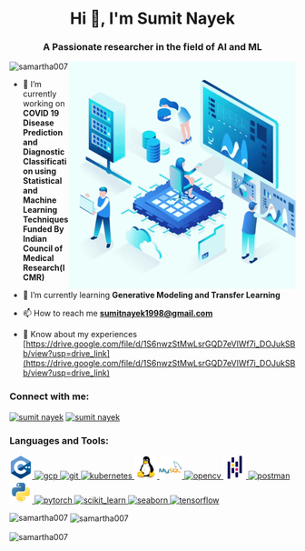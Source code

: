<h1 align="center">Hi 👋, I'm Sumit Nayek</h1>
<h3 align="center">A Passionate researcher in the field of AI and ML</h3>
<img align="right" alt="Data Analysis" width="400" src="https://github.com/Sumit-Nayek/Sumit-Nayek/blob/main/final%20page%20animation.gif">
<p align="left"> <img src="https://komarev.com/ghpvc/?username=samartha007&label=Profile%20views&color=0e75b6&style=flat" alt="samartha007" /> </p>

- 🔭 I’m currently working on **COVID 19 Disease Prediction and Diagnostic Classification using Statistical and Machine Learning Techniques Funded By Indian Council of Medical Research(ICMR)**

- 🌱 I’m currently learning **Generative Modeling and Transfer Learning**

- 📫 How to reach me **sumitnayek1998@gmail.com**

- 📄 Know about my experiences [https://drive.google.com/file/d/1S6nwzStMwLsrGQD7eVlWf7i_DOJukSBb/view?usp=drive_link](https://drive.google.com/file/d/1S6nwzStMwLsrGQD7eVlWf7i_DOJukSBb/view?usp=drive_link)

<h3 align="left">Connect with me:</h3>
<p align="left">
<a href="https://linkedin.com/in/sumit nayek" target="blank"><img align="center" src="https://raw.githubusercontent.com/rahuldkjain/github-profile-readme-generator/master/src/images/icons/Social/linked-in-alt.svg" alt="sumit nayek" height="30" width="40" /></a>
<a href="https://kaggle.com/sumit nayek" target="blank"><img align="center" src="https://raw.githubusercontent.com/rahuldkjain/github-profile-readme-generator/master/src/images/icons/Social/kaggle.svg" alt="sumit nayek" height="30" width="40" /></a>
</p>

<h3 align="left">Languages and Tools:</h3>
<p align="left"> <a href="https://www.w3schools.com/cpp/" target="_blank" rel="noreferrer"> <img src="https://raw.githubusercontent.com/devicons/devicon/master/icons/cplusplus/cplusplus-original.svg" alt="cplusplus" width="40" height="40"/> </a> <a href="https://cloud.google.com" target="_blank" rel="noreferrer"> <img src="https://www.vectorlogo.zone/logos/google_cloud/google_cloud-icon.svg" alt="gcp" width="40" height="40"/> </a> <a href="https://git-scm.com/" target="_blank" rel="noreferrer"> <img src="https://www.vectorlogo.zone/logos/git-scm/git-scm-icon.svg" alt="git" width="40" height="40"/> </a> <a href="https://kubernetes.io" target="_blank" rel="noreferrer"> <img src="https://www.vectorlogo.zone/logos/kubernetes/kubernetes-icon.svg" alt="kubernetes" width="40" height="40"/> </a> <a href="https://www.linux.org/" target="_blank" rel="noreferrer"> <img src="https://raw.githubusercontent.com/devicons/devicon/master/icons/linux/linux-original.svg" alt="linux" width="40" height="40"/> </a> <a href="https://www.mysql.com/" target="_blank" rel="noreferrer"> <img src="https://raw.githubusercontent.com/devicons/devicon/master/icons/mysql/mysql-original-wordmark.svg" alt="mysql" width="40" height="40"/> </a> <a href="https://opencv.org/" target="_blank" rel="noreferrer"> <img src="https://www.vectorlogo.zone/logos/opencv/opencv-icon.svg" alt="opencv" width="40" height="40"/> </a> <a href="https://pandas.pydata.org/" target="_blank" rel="noreferrer"> <img src="https://raw.githubusercontent.com/devicons/devicon/2ae2a900d2f041da66e950e4d48052658d850630/icons/pandas/pandas-original.svg" alt="pandas" width="40" height="40"/> </a> <a href="https://postman.com" target="_blank" rel="noreferrer"> <img src="https://www.vectorlogo.zone/logos/getpostman/getpostman-icon.svg" alt="postman" width="40" height="40"/> </a> <a href="https://www.python.org" target="_blank" rel="noreferrer"> <img src="https://raw.githubusercontent.com/devicons/devicon/master/icons/python/python-original.svg" alt="python" width="40" height="40"/> </a> <a href="https://pytorch.org/" target="_blank" rel="noreferrer"> <img src="https://www.vectorlogo.zone/logos/pytorch/pytorch-icon.svg" alt="pytorch" width="40" height="40"/> </a> <a href="https://scikit-learn.org/" target="_blank" rel="noreferrer"> <img src="https://upload.wikimedia.org/wikipedia/commons/0/05/Scikit_learn_logo_small.svg" alt="scikit_learn" width="40" height="40"/> </a> <a href="https://seaborn.pydata.org/" target="_blank" rel="noreferrer"> <img src="https://seaborn.pydata.org/_images/logo-mark-lightbg.svg" alt="seaborn" width="40" height="40"/> </a> <a href="https://www.tensorflow.org" target="_blank" rel="noreferrer"> <img src="https://www.vectorlogo.zone/logos/tensorflow/tensorflow-icon.svg" alt="tensorflow" width="40" height="40"/> </a> </p>

<p><img align="left" src="https://github-readme-stats.vercel.app/api/top-langs?username=samartha007&show_icons=true&locale=en&layout=compact" alt="samartha007" /></p>

<p>&nbsp;<img align="center" src="https://github-readme-stats.vercel.app/api?username=samartha007&show_icons=true&locale=en" alt="samartha007" /></p>

<p><img align="center" src="https://github-readme-streak-stats.herokuapp.com/?user=samartha007&" alt="samartha007" /></p>
